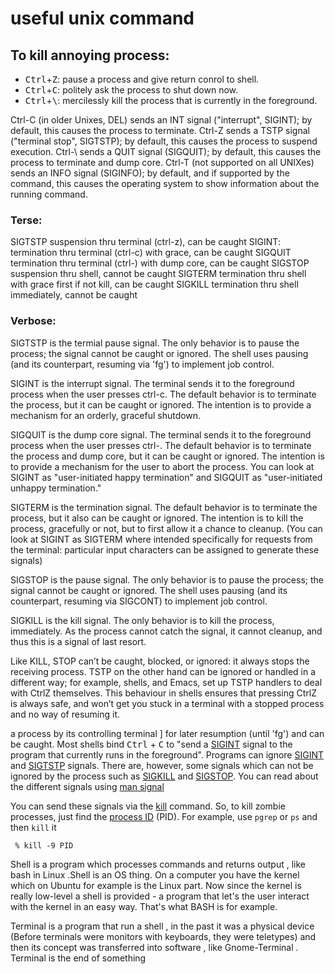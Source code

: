 # useful unix command


## To kill annoying process: 
* <kbd>Ctrl</kbd>+<kbd>Z</kbd>: pause a process and give return conrol to shell. 
* <kbd>Ctrl</kbd>+<kbd>C</kbd>: politely ask the process to shut down now.
* <kbd>Ctrl</kbd>+<kbd>\\</kbd>: mercilessly kill the process that is currently in the foreground.

Ctrl-C (in older Unixes, DEL) sends an INT signal ("interrupt", SIGINT); by default, this causes the process to terminate.
Ctrl-Z sends a TSTP signal ("terminal stop", SIGTSTP); by default, this causes the process to suspend execution.
Ctrl-\ sends a QUIT signal (SIGQUIT); by default, this causes the process to terminate and dump core.
Ctrl-T (not supported on all UNIXes) sends an INFO signal (SIGINFO); by default, and if supported by the command, this causes the operating system to show information about the running command.

### Terse:

SIGTSTP suspension  thru terminal (ctrl-z), can be caught
SIGINT: termination thru terminal (ctrl-c) with grace, can be caught
SIGQUIT termination thru terminal (ctrl-\) with dump core, can be caught
SIGSTOP suspension  thru shell, cannot be caught
SIGTERM termination thru shell with grace first if not kill, can be caught
SIGKILL termination thru shell immediately, cannot be caught

### Verbose:

SIGTSTP is the termial pause signal. The only behavior is to pause the process; the signal cannot be caught or ignored. The shell uses pausing (and its counterpart, resuming via 'fg') to implement job control.

SIGINT is the interrupt signal. The terminal sends it to the foreground process when the user presses ctrl-c. The default behavior is to terminate the process, but it can be caught or ignored. The intention is to provide a mechanism for an orderly, graceful shutdown.

SIGQUIT is the dump core signal. The terminal sends it to the foreground process when the user presses ctrl-\. The default behavior is to terminate the process and dump core, but it can be caught or ignored. The intention is to provide a mechanism for the user to abort the process. You can look at SIGINT as "user-initiated happy termination" and SIGQUIT as "user-initiated unhappy termination."


SIGTERM is the termination signal. The default behavior is to terminate the process, but it also can be caught or ignored. The intention is to kill the process, gracefully or not, but to first allow it a chance to cleanup. (You can look at SIGINT as SIGTERM where intended specifically for requests from the terminal: particular input characters can be assigned to generate these signals)

SIGSTOP is the pause signal. The only behavior is to pause the process; the signal cannot be caught or ignored. The shell uses pausing (and its counterpart, resuming via SIGCONT) to implement job control.

SIGKILL is the kill signal. The only behavior is to kill the process, immediately. As the process cannot catch the signal, it cannot cleanup, and thus this is a signal of last resort.


Like KILL, STOP can’t be caught, blocked, or ignored: it always stops the receiving process. TSTP on the other hand can be ignored or handled in a different way; for example, shells, and Emacs, set up TSTP handlers to deal with CtrlZ themselves. This behaviour in shells ensures that pressing CtrlZ is always safe, and won’t get you stuck in a terminal with a stopped process and no way of resuming it.

a process by its controlling terminal ] for later resumption (until 'fg') and can be caught. 
Most shells bind <kbd>Ctrl</kbd> + <kbd>C</kbd> to "send a [SIGINT][1] signal to the program that currently runs in the foreground".
Programs can ignore [SIGINT][1] and [SIGTSTP][2] signals. There are, however, some signals which can not be ignored by the process such as [SIGKILL][3] and [SIGSTOP][4]. You can read about the different signals using [man signal][7]

You can send these signals via the [kill][6] command. So, to kill zombie processes, just find the [process ID][7] (PID). For example, use `pgrep` or `ps` and then `kill` it

     % kill -9 PID


  [1]: http://en.wikipedia.org/wiki/Unix_signal#SIGINT
  [2]: http://en.wikipedia.org/wiki/Unix_signal#SIGTSTP
  [3]: http://en.wikipedia.org/wiki/Unix_signal#SIGKILL
  [4]: http://en.wikipedia.org/wiki/Unix_signal#SIGSTOP
  [5]: http://man.cx/signal(7)
  [6]: http://man.cx/kill
  [7]: http://en.wikipedia.org/wiki/Process_identifier
  
Shell is a program which processes commands and returns output , like bash in Linux .Shell is an OS thing. On a computer you have the kernel which on Ubuntu for example is the Linux part. Now since the kernel is really low-level a shell is provided - a program that let's the user interact with the kernel in an easy way. That's what BASH is for example.

Terminal is a program that run a shell , in the past it was a physical device (Before terminals were monitors with keyboards, they were teletypes) and then its concept was transferred into software , like Gnome-Terminal .
Terminal is the end of something
